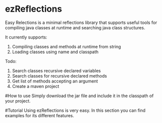 # ezReflections

Easy Relections is a minimal reflections library that supports useful tools for compiling java classes at runtime and searching java class structures.

It currently supports: 

1. Compiling classes and methods at runtime from string
2. Loading classes using name and classpath


Todo:

1. Search classes recursive declared variables
2. Search classes for recursive declared methods
3. Get list of methods accepting an argument
4. Create a maven project


#How to use
Simply download the jar file and include it in the classpath of your project.

#Tutorial
Using ezReflections is very easy. In this section you can find examples for its different features.


